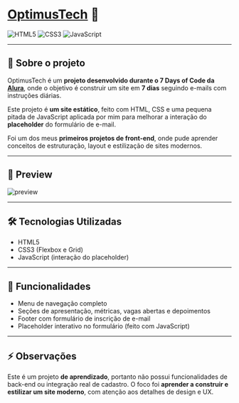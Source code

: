 # [OptimusTech](https://optimus-tech-7-days-of-code-9u39.vercel.app/) 🚀

![HTML5](https://img.shields.io/badge/HTML5-E34F26?style=for-the-badge&logo=html5&logoColor=white)
![CSS3](https://img.shields.io/badge/CSS3-1572B6?style=for-the-badge&logo=css3&logoColor=white)
![JavaScript](https://img.shields.io/badge/JavaScript-F7DF1E?style=for-the-badge&logo=javascript&logoColor=black)

---

## 🎯 Sobre o projeto

OptimusTech é um **projeto desenvolvido durante o 7 Days of Code da [Alura](https://www.alura.com.br/)**, onde o objetivo é construir um site em **7 dias** seguindo e-mails com instruções diárias.

Este projeto é **um site estático**, feito com HTML, CSS e uma pequena pitada de JavaScript aplicada por mim para melhorar a interação do **placeholder** do formulário de e-mail.

Foi um dos meus **primeiros projetos de front-end**, onde pude aprender conceitos de estruturação, layout e estilização de sites modernos. 

---

## 📸 Preview

![preview](assets/images/optimusTech-gif.gif)

---

## 🛠 Tecnologias Utilizadas

- HTML5
- CSS3 (Flexbox e Grid)
- JavaScript (interação do placeholder)

---

##  📝 Funcionalidades

- Menu de navegação completo
- Seções de apresentação, métricas, vagas abertas e depoimentos
- Footer com formulário de inscrição de e-mail
- Placeholder interativo no formulário (feito com JavaScript)

---

## ⚡ Observações

Este é um projeto **de aprendizado**, portanto não possui funcionalidades de back-end ou integração real de cadastro. O foco foi **aprender a construir e estilizar um site moderno**, com atenção aos detalhes de design e UX.
